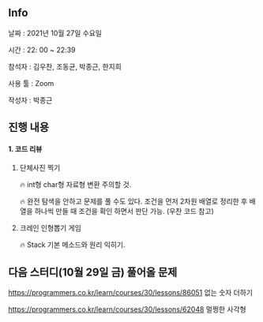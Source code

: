 ## Info

날짜  : 2021년 10월 27일 수요일

시간 : 22: 00 ~  22:39

참석자 : 김우찬, 조동균, 박종근, 한지희

사용 툴 : Zoom

작성자 : 박종근



## 진행 내용

#### 1.  코드 리뷰

1. 단체사진 찍기

   🔥 int형 char형 자료형 변환 주의할 것.

   🔥 완전 탐색을 안하고 문제를 풀 수도 있다. 조건을 먼저 2차원 배열로 정리한 후 배열을 하나씩 만들 때 조건을 확인 하면서 판단 가능. (우찬 코드 참고) 
   
   
   
2. 크레인 인형뽑기 게임

   🔥 Stack 기본 메소드와 원리 익히기.

   

## 다음 스터디(10월 29일 금) 풀어올 문제

https://programmers.co.kr/learn/courses/30/lessons/86051 없는 숫자 더하기

https://programmers.co.kr/learn/courses/30/lessons/62048 멀쩡한 사각형
